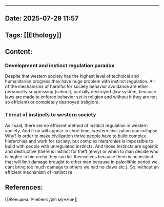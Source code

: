  ---

## Date: 2025-07-29 11:57 

## Tags: [[Ethology]]


## Content:
### Development and instinct regulation paradox 
Despite that western society has the highest level of technical and humanitarian progress they have huge problem with instinct regulation. All of the mechanisms of harmful for society behavior avoidance are ether personality suppressing (school), partially destroyed (law system, because laws are made to enforce behavior set in religion and without it they are not so efficient) or completely destroyed (religion).

### Threat of instincts to western society
As I said, there are no efficient method of instinct regulation in western society. And if no will appear in short time, western civilization can collapse. Why?  In order to make civilization thrive people have to build complex hierarchies and work for society, but complex hierarchies is impossible to build with people with unregulated instincts. And those instincts are egoistic and destructive (there is instinct for theft (envy) or when to man decide who is higher in hierarchy they can kill themselves because there is no instinct that will limit damage brought to other man because in paleolithic period we cant bring too much damage to others we had no claws etc.). So, without an efficient mechanism of instinct re


## References:
[[Женщина. Учебник для мужчин]]